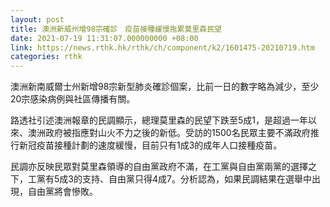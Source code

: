 ```yaml
---
layout: post
title: 澳洲新威州增98宗確診　疫苗接種緩慢拖累莫里森民望
date: 2021-07-19 11:31:07.000000000 +08:00
link: https://news.rthk.hk/rthk/ch/component/k2/1601475-20210719.htm
categories: rthk
---
```


澳洲新南威爾士州新增98宗新型肺炎確診個案，比前一日的數字略為減少，至少20宗感染病例與社區傳播有關。

路透社引述澳洲報章的民調顯示，總理莫里森的民望下跌至5成1，是超過一年以來、澳洲政府被指應對山火不力之後的新低。受訪的1500名民眾主要不滿政府推行新冠疫苗接種計劃的速度緩慢，目前只有1成3的成年人口接種疫苗。

民調亦反映民眾對莫里森領導的自由黨政府不滿，在工黨與自由黨兩黨的選擇之下，工黨有5成3的支持、自由黨只得4成7。分析認為，如果民調結果在選舉中出現，自由黨將會慘敗。
